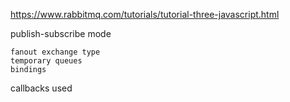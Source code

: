 https://www.rabbitmq.com/tutorials/tutorial-three-javascript.html

publish-subscribe mode

    fanout exchange type
    temporary queues
    bindings

callbacks used
